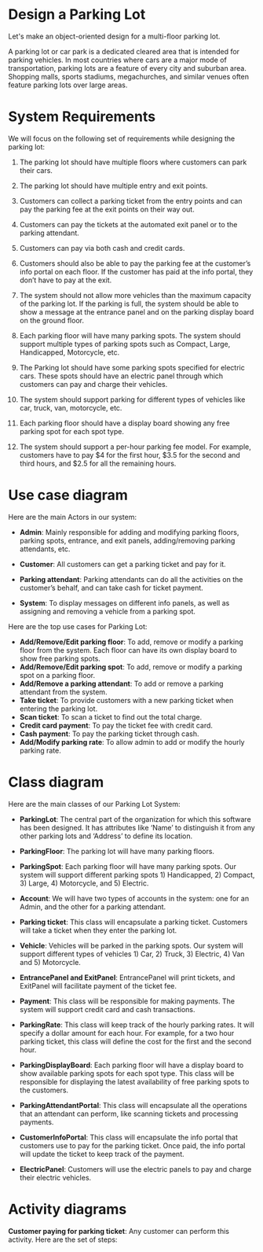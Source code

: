 # Design a Parking Lot
Let's make an object-oriented design for a multi-floor parking lot.

A parking lot or car park is a dedicated cleared area that is intended for parking vehicles. In most countries where cars are a major mode of transportation, parking lots are a feature of every city and suburban area. Shopping malls, sports stadiums, megachurches, and similar venues often feature parking lots over large areas.

# System Requirements
We will focus on the following set of requirements while designing the parking lot:

1. The parking lot should have multiple floors where customers can park their cars.<br>

2. The parking lot should have multiple entry and exit points.<br>

3. Customers can collect a parking ticket from the entry points and can pay the parking fee at the exit points on their way out.<br>

4. Customers can pay the tickets at the automated exit panel or to the parking attendant.<br>

5. Customers can pay via both cash and credit cards.<br>

6. Customers should also be able to pay the parking fee at the customer’s info portal on each floor. If the customer has paid at the info portal, they don’t have to pay at the exit.<br>

7. The system should not allow more vehicles than the maximum capacity of the parking lot. If the parking is full, the system should be able to show a message at the entrance panel and on the parking display board on the ground floor.<br>

8. Each parking floor will have many parking spots. The system should support multiple types of parking spots such as Compact, Large, Handicapped, Motorcycle, etc.<br>

9. The Parking lot should have some parking spots specified for electric cars. These spots should have an electric panel through which customers can pay and charge their vehicles.<br>

10. The system should support parking for different types of vehicles like car, truck, van, motorcycle, etc.<br>

11. Each parking floor should have a display board showing any free parking spot for each spot type.<br>

12. The system should support a per-hour parking fee model. For example, customers have to pay $4 for the first hour, $3.5 for the second and third hours, and $2.5 for all the remaining hours.<br>

# Use case diagram

Here are the main Actors in our system:

* **Admin**: Mainly responsible for adding and modifying parking floors, parking spots, entrance, and exit panels, adding/removing parking attendants, etc.

* **Customer**: All customers can get a parking ticket and pay for it.

* **Parking attendant**: Parking attendants can do all the activities on the customer’s behalf, and can take cash for ticket payment.

* **System**: To display messages on different info panels, as well as assigning and removing a vehicle from a parking spot.

Here are the top use cases for Parking Lot:

* **Add/Remove/Edit parking floor**: To add, remove or modify a parking floor from the system. Each floor can have its own display board to show free parking spots.
* **Add/Remove/Edit parking spot**: To add, remove or modify a parking spot on a parking floor.
* **Add/Remove a parking attendant**: To add or remove a parking attendant from the system.
* **Take ticket**: To provide customers with a new parking ticket when entering the parking lot.
* **Scan ticket**: To scan a ticket to find out the total charge.
* **Credit card payment**: To pay the ticket fee with credit card.
* **Cash payment**: To pay the parking ticket through cash.
* **Add/Modify parking rate**: To allow admin to add or modify the hourly parking rate.

# Class diagram
Here are the main classes of our Parking Lot System:

* **ParkingLot**: The central part of the organization for which this software has been designed. It has attributes like ‘Name’ to distinguish it from any other parking lots and ‘Address’ to define its location.

* **ParkingFloor**: The parking lot will have many parking floors.

* **ParkingSpot**: Each parking floor will have many parking spots. Our system will support different parking spots 1) Handicapped, 2) Compact, 3) Large, 4) Motorcycle, and 5) Electric.

* **Account**: We will have two types of accounts in the system: one for an Admin, and the other for a parking attendant.

* **Parking ticket**: This class will encapsulate a parking ticket. Customers will take a ticket when they enter the parking lot.

* **Vehicle**: Vehicles will be parked in the parking spots. Our system will support different types of vehicles 1) Car, 2) Truck, 3) Electric, 4) Van and 5) Motorcycle.

* **EntrancePanel and ExitPanel**: EntrancePanel will print tickets, and ExitPanel will facilitate payment of the ticket fee.

* **Payment**: This class will be responsible for making payments. The system will support credit card and cash transactions.

* **ParkingRate**: This class will keep track of the hourly parking rates. It will specify a dollar amount for each hour. For example, for a two hour parking ticket, this class will define the cost for the first and the second hour.

* **ParkingDisplayBoard**: Each parking floor will have a display board to show available parking spots for each spot type. This class will be responsible for displaying the latest availability of free parking spots to the customers.

* **ParkingAttendantPortal**: This class will encapsulate all the operations that an attendant can perform, like scanning tickets and processing payments.

* **CustomerInfoPortal**: This class will encapsulate the info portal that customers use to pay for the parking ticket. Once paid, the info portal will update the ticket to keep track of the payment.

* **ElectricPanel**: Customers will use the electric panels to pay and charge their electric vehicles.

# Activity diagrams
**Customer paying for parking ticket**: Any customer can perform this activity. Here are the set of steps:
